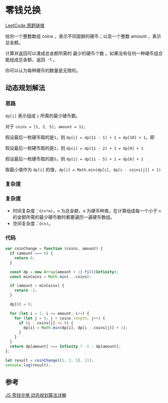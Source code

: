 <author-info date="1649820329006"></author-info>

# 零钱兑换

[LeetCode 原题链接](https://leetcode-cn.com/problems/coin-change/)

给你一个整数数组 coins ，表示不同面额的硬币；以及一个整数 amount ，表示总金额。

计算并返回可以凑成总金额所需的 最少的硬币个数 。如果没有任何一种硬币组合能组成总金额，返回  -1 。

你可以认为每种硬币的数量是无限的。

## 动态规划解法

### 思路

`dp[i]` 表示组成 `i` 所需的最少硬币数。

对于 `coins = [1, 2, 5]; amount = 11;`

假设最后一枚硬币取的是`1`，则 `dp[i] = dp[11 - 1] + 1 = dp[10] + 1`，即

假设最后一枚硬币取的是`2`，则 `dp[i] = dp[11 - 2] + 1 = dp[9] + 1`

假设最后一枚硬币取的是`5`，则 `dp[i] = dp[11 - 5] + 1 = dp[6] + 1`

取最小值作为 `dp[i]` 的值，`dp[i] = Math.min(dp[i], dp[i - coins[j]] + 1)`

### 复杂度

### 复杂度

- 时间复杂度：`O(n*m)`，`n` 为总金额，`m` 为硬币种类，在计算组成每一个小于 `n` 的金额所需的最少硬币数时都要遍历一遍硬币数组。
- 空间复杂度：`O(n)`。

### 代码

```js
var coinChange = function (coins, amount) {
  if (amount === 0) {
    return 0;
  }

  const dp = new Array(amount + 1).fill(Infinity);
  const minCoins = Math.min(...coins);

  if (amount < minCoins) {
    return -1;
  }

  dp[0] = 0;

  for (let i = 1; i <= amount; i++) {
    for (let j = 0; j < coins.length; j++) {
      if (i - coins[j] >= 0) {
        dp[i] = Math.min(dp[i], dp[i - coins[j]] + 1);
      }
    }
  }
  return dp[amount] === Infinity ? -1 : dp[amount];
};

let result = coinChange([1, 2, 5], 11);
console.log(result);
```

## 参考

[JS 零钱兑换 动态规划算法详解](https://blog.csdn.net/LL19880915/article/details/120292953)

